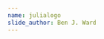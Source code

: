 ```yaml
---
name: julialogo
slide_author: Ben J. Ward
---
```

<svg version="1.1" id="Layer_1" xmlns="http://www.w3.org/2000/svg" xmlns:xlink="http://www.w3.org/1999/xlink" x="0px" y="0px" width="210px" height="142px" viewBox="0 0 310 216" enable-background="new 0 0 310 216" xml:space="preserve">

<!-- blue dot -->
<circle fill="#6b85dd" stroke="#4266d5" stroke-width="3" cx="50.5" cy="58.665" r="16.5"></circle>
<!-- red dot -->
<circle fill="#d66661" stroke="#c93d39" stroke-width="3" cx="212.459" cy="60.249" r="16.5"></circle>
<!-- green dot -->
<circle fill="#6bab5b" stroke="#3b972e" stroke-width="3" cx="233.834" cy="23.874" r="16.5"></circle>
<!-- purple dot -->
<circle fill="#aa7dc0" stroke="#945bb0" stroke-width="3" cx="255.459" cy="59.999" r="16.5"></circle>

<!-- "j" -->
<path fill="#252525" d="M37.216,138.427c0-15.839,0.006-31.679-0.018-47.517c-0.001-0.827,0.169-1.234,1.043-1.47
	c7.876-2.127,15.739-4.308,23.606-6.47c1.33-0.366,1.333-0.36,1.333,1.019c0,25.758,0.015,51.517-0.012,77.274
	c-0.006,5.514,0.245,11.032-0.272,16.543c-0.628,6.69-2.15,13.092-6.438,18.506c-3.781,4.771-8.898,7.25-14.767,8.338
	c-6.599,1.222-13.251,1.552-19.934,0.938c-4.616-0.423-9.045-1.486-12.844-4.363c-2.863-2.168-4.454-4.935-3.745-8.603
	c0.736-3.806,3.348-5.978,6.861-7.127c2.262-0.74,4.628-0.872,6.994-0.53c1.823,0.264,3.42,1.023,4.779,2.288
	c1.38,1.284,2.641,2.674,3.778,4.177c0.872,1.15,1.793,2.256,2.991,3.086c2.055,1.426,4,0.965,5.213-1.216
	c0.819-1.473,0.997-3.106,1.173-4.731c0.255-2.348,0.255-4.707,0.256-7.062C37.218,167.145,37.216,152.786,37.216,138.427z"></path>

<!-- "u" -->
<path fill="#252525" d="M125.536,162.479c-2.908,2.385-5.783,4.312-8.88,5.904c-10.348,5.323-20.514,4.521-30.324-1.253
	c-6.71-3.95-11.012-9.849-12.52-17.606c-0.236-1.213-0.363-2.438-0.363-3.688c0.01-19.797,0.017-39.593-0.02-59.39
	c-0.002-1.102,0.285-1.357,1.363-1.351c7.798,0.049,15.597,0.044,23.396,0.003c0.95-0.005,1.177,0.25,1.175,1.183
	c-0.027,19.356-0.025,38.713-0.018,58.07c0.002,6.34,3.599,10.934,9.672,12.42c2.13,0.521,4.19,0.396,6.173-0.6
	c4.26-2.139,7.457-5.427,10.116-9.307c0.333-0.487,0.224-1,0.224-1.51c0.007-19.635,0.016-39.271-0.02-58.904
	c-0.002-1.083,0.255-1.369,1.353-1.361c7.838,0.052,15.677,0.045,23.515,0.004c0.916-0.005,1.103,0.244,1.102,1.124
	c-0.025,27.677-0.026,55.353,0.002,83.024c0.001,0.938-0.278,1.099-1.139,1.095c-7.918-0.028-15.837-0.028-23.756-0.001
	c-0.815,0.003-1.1-0.166-1.073-1.037C125.581,167.117,125.536,164.928,125.536,162.479z"></path>

<!-- "l" -->
<path fill="#252525" d="M187.423,107.08c0,20.637-0.011,41.273,0.026,61.91c0.003,1.119-0.309,1.361-1.381,1.355
	c-7.799-0.052-15.598-0.047-23.396-0.008c-0.898,0.008-1.117-0.222-1.115-1.115c0.021-39.074,0.021-78.147,0-117.226
	c0-0.811,0.189-1.169,1.006-1.392c7.871-2.149,15.73-4.327,23.584-6.545c1.045-0.295,1.308-0.17,1.306,0.985
	C187.412,65.727,187.423,86.403,187.423,107.08z"></path>

<!-- "i" -->
<path fill="#252525" d="M223.46,126.477c0,14.155-0.011,28.312,0.021,42.467c0.002,1.027-0.164,1.418-1.332,1.408
	c-7.838-0.061-15.676-0.047-23.516-0.01c-0.881,0.004-1.121-0.189-1.119-1.104c0.026-26.153,0.025-52.307,0-78.458
	c0-0.776,0.203-1.101,0.941-1.302c7.984-2.172,15.972-4.35,23.938-6.596c1.049-0.296,1.08,0.031,1.078,0.886
	C223.454,98.004,223.46,112.239,223.46,126.477z"></path>

<!-- "a" -->
<path fill="#252525" d="M277.695,163.6c-0.786,0.646-1.404,1.125-2,1.635c-4.375,3.746-9.42,5.898-15.16,6.42
	c-5.792,0.527-11.479,0.244-16.934-2.047c-12.08-5.071-15.554-17.188-11.938-27.448c1.799-5.111,5.472-8.868,9.831-11.94
	c5.681-4.003,12.009-6.732,18.504-9.074c5.576-2.014,11.186-3.939,16.955-5.347c0.445-0.104,0.773-0.243,0.757-0.854
	c-0.136-4.389,0.261-8.79-0.479-13.165c-1.225-7.209-6.617-10.013-12.895-9.348c-0.516,0.055-1.029,0.129-1.536,0.241
	c-4.877,1.081-7.312,4.413-7.374,10.127c-0.02,1.729-0.229,3.418-0.693,5.084c-0.906,3.229-2.969,5.354-6.168,6.266
	c-3.422,0.979-6.893,0.998-10.23-0.305c-6.529-2.543-8.877-10.164-5.12-16.512c2.249-3.799,5.606-6.4,9.461-8.405
	c6.238-3.246,12.914-4.974,19.896-5.537c7.565-0.61,15.096-0.366,22.49,1.507c4.285,1.085,8.312,2.776,11.744,5.657
	c4.473,3.749,6.776,8.647,6.812,14.374c0.139,21.477,0.096,42.951,0.143,64.428c0.002,0.799-0.248,0.983-1.021,0.98
	c-8.035-0.025-16.074-0.023-24.113-0.001c-0.716,0.002-0.973-0.146-0.941-0.915C277.736,167.562,277.695,165.698,277.695,163.6z
	 M277.695,126.393c-4.793,2.104-9.25,4.373-13.287,7.408c-2.151,1.618-4.033,3.483-5.732,5.581
	c-4.229,5.226-1.988,13.343,1.693,16.599c1.592,1.406,3.359,1.906,5.419,1.521c1.621-0.307,3.149-0.857,4.549-1.734
	c1.521-0.951,2.949-2.072,4.539-2.887c2.31-1.18,2.97-2.861,2.894-5.445C277.561,140.484,277.695,133.527,277.695,126.393z"></path>

</svg>
